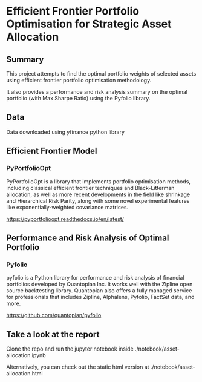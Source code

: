 # Efficient Frontier Portfolio Optimisation for Strategic Asset Allocation

## Summary
This project attempts to find the optimal portfolio weights of selected assets using efficient frontier portfolio optimisation methodology.

It also provides a performance and risk analysis summary on the optimal portfolio (with Max Sharpe Ratio) using the Pyfolio library.

## Data
Data downloaded using yfinance python library

## Efficient Frontier Model
### PyPortfolioOpt
PyPortfolioOpt is a library that implements portfolio optimisation methods, including classical efficient frontier techniques and Black-Litterman allocation, as well as more recent developments in the field like shrinkage and Hierarchical Risk Parity, along with some novel experimental features like exponentially-weighted covariance matrices.

https://pyportfolioopt.readthedocs.io/en/latest/


## Performance and Risk Analysis of Optimal Portfolio
### Pyfolio
pyfolio is a Python library for performance and risk analysis of financial portfolios developed by Quantopian Inc. It works well with the Zipline open source backtesting library. Quantopian also offers a fully managed service for professionals that includes Zipline, Alphalens, Pyfolio, FactSet data, and more.

https://github.com/quantopian/pyfolio


## Take a look at the report
Clone the repo and run the jupyter notebook inside ./notebook/asset-allocation.ipynb

Alternatively, you can check out the static html version at ./notebook/asset-allocation.html
